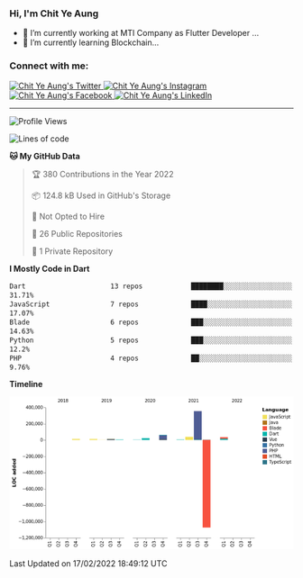 ### Hi, I'm Chit Ye Aung

- 🔭 I’m currently working at MTI Company as Flutter Developer ...
- 🌱 I’m currently learning Blockchain...

### Connect with me:

<!-- twitter link with icon -->
<a href="https://twitter.com/Chit_Ye_Aung" target="_blank" rel="noopener noreferrer">
  <img src="https://img.icons8.com/color/48/000000/twitter.png" alt="Chit Ye Aung's Twitter" />
  </a>
<!-- instagram link with icon -->
<a href="https://www.instagram.com/chit_ye_aung" target="_blank" rel="noopener noreferrer">
  <img src="https://img.icons8.com/color/48/000000/instagram-new.png" alt="Chit Ye Aung's Instagram" />
  </a>
<!-- facebook link with icon -->
<a href="https://www.facebook.com/fb.chityeaung" target="_blank" rel="noopener noreferrer">
  <img src="https://img.icons8.com/color/48/000000/facebook-new.png" alt="Chit Ye Aung's Facebook" />
  </a>
<!-- linkedin link with icon -->
<a href="https://www.linkedin.com/in/chityeaung" target="_blank" rel="noopener noreferrer">
  <img src="https://img.icons8.com/color/48/000000/linkedin.png" alt="Chit Ye Aung's LinkedIn" />
  </a>

<!-- horizontal line -->
<hr />

<!--START_SECTION:waka-->
![Profile Views](http://img.shields.io/badge/Profile%20Views-0-blue)

![Lines of code](https://img.shields.io/badge/From%20Hello%20World%20I%27ve%20Written--496%20Thousand%20lines%20of%20code-blue)

**🐱 My GitHub Data** 

> 🏆 380 Contributions in the Year 2022
 > 
> 📦 124.8 kB Used in GitHub's Storage 
 > 
> 🚫 Not Opted to Hire
 > 
> 📜 26 Public Repositories 
 > 
> 🔑 1 Private Repository 
 > 
**I Mostly Code in Dart** 

```text
Dart                     13 repos            ████████░░░░░░░░░░░░░░░░░   31.71% 
JavaScript               7 repos             ████░░░░░░░░░░░░░░░░░░░░░   17.07% 
Blade                    6 repos             ███░░░░░░░░░░░░░░░░░░░░░░   14.63% 
Python                   5 repos             ███░░░░░░░░░░░░░░░░░░░░░░   12.2% 
PHP                      4 repos             ██░░░░░░░░░░░░░░░░░░░░░░░   9.76%

```


**Timeline**

![Chart not found](https://raw.githubusercontent.com/chitgyi/chitgyi/main/charts/bar_graph.png) 


 Last Updated on 17/02/2022 18:49:12 UTC
<!--END_SECTION:waka-->
